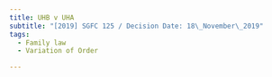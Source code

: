 ```yaml
---
title: UHB v UHA
subtitle: "[2019] SGFC 125 / Decision Date: 18\_November\_2019"
tags:
  - Family law
  - Variation of Order

---
```

